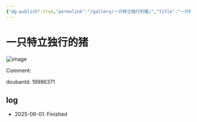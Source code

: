 ```yaml
---
{"dg-publish":true,"permalink":"/gallery/一只特立独行的猪/","title":"一只特立独行的猪","created":"2025-05-31T15:48:52.143+08:00"}
---
```



# 一只特立独行的猪

![image](https://hiraeth-picbed.oss-cn-beijing.aliyuncs.com/20250531154851.webp)

Comment: 



doubanId: 19986371

## log

- 2025-06-01: Finished

